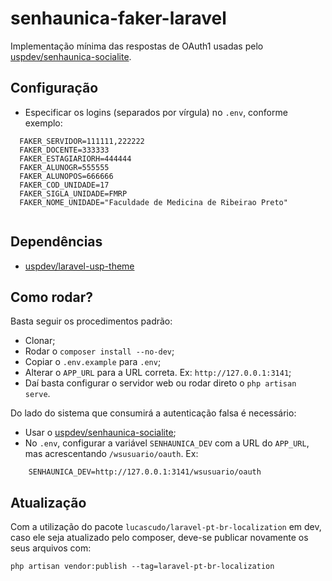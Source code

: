 # senhaunica-faker-laravel
Implementação mínima das respostas de OAuth1 usadas pelo [uspdev/senhaunica-socialite](https://github.com/uspdev/senhaunica-socialite).

## Configuração
  * Especificar os logins (separados por vírgula) no `.env`, conforme exemplo:
  
```
  FAKER_SERVIDOR=111111,222222
  FAKER_DOCENTE=333333
  FAKER_ESTAGIARIORH=444444
  FAKER_ALUNOGR=555555
  FAKER_ALUNOPOS=666666
  FAKER_COD_UNIDADE=17
  FAKER_SIGLA_UNIDADE=FMRP
  FAKER_NOME_UNIDADE="Faculdade de Medicina de Ribeirao Preto" 
  
```

## Dependências
  * [uspdev/laravel-usp-theme](https://github.com/uspdev/laravel-usp-theme)

## Como rodar?
Basta seguir os procedimentos padrão:
  * Clonar;
  * Rodar o `composer install --no-dev`;
  * Copiar o `.env.example` para `.env`;
  * Alterar o `APP_URL` para a URL correta. Ex: `http://127.0.0.1:3141`;
  * Daí basta configurar o servidor web ou rodar direto o `php artisan serve`.

Do lado do sistema que consumirá a autenticação falsa é necessário:
  * Usar o [uspdev/senhaunica-socialite](https://github.com/uspdev/senhaunica-socialite);
  * No `.env`, configurar a variável `SENHAUNICA_DEV` com a URL do `APP_URL`, mas acrescentando `/wsusuario/oauth`. Ex: 
  
```
    SENHAUNICA_DEV=http://127.0.0.1:3141/wsusuario/oauth
```


## Atualização

Com a utilização do pacote `lucascudo/laravel-pt-br-localization` em dev, caso ele seja atualizado pelo composer, deve-se publicar novamente os seus arquivos com:

    php artisan vendor:publish --tag=laravel-pt-br-localization